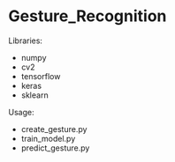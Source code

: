 # Gesture_Recognition

Libraries:

* numpy
* cv2
* tensorflow
* keras
* sklearn

Usage:

 *   create_gesture.py
 *    train_model.py
 *    predict_gesture.py
